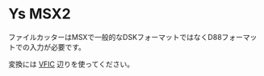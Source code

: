 # Ys MSX2

ファイルカッターはMSXで一般的なDSKフォーマットではなくD88フォーマットでの入力が必要です。

変換には [VFIC](https://www.vector.co.jp/soft/win95/util/se151106.html) 辺りを使ってください。

